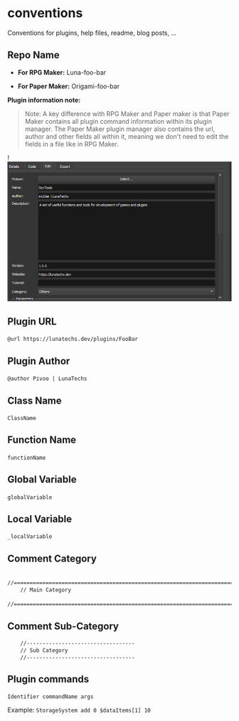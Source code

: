 # conventions
Conventions for plugins, help files, readme, blog posts, ... 

## Repo Name

- **For RPG Maker:**
Luna-foo-bar

- **For Paper Maker:**
Origami-foo-bar

**Plugin information note:**
> Note: A key difference with RPG Maker and Paper maker is that Paper Maker contains all plugin command information within its plugin manager. The Paper Maker plugin manager also contains the url, author and other fields all within it, meaning we don't need to edit the fields in a file like in RPG Maker.

 !![Paper Maker Editor](img/paper-maker-plugin-info.png)

## Plugin URL

```@url https://lunatechs.dev/plugins/FooBar```


## Plugin Author

```@author Pivoo | LunaTechs```

## Class Name

```ClassName```


## Function Name

```functionName```


## Global Variable

```globalVariable```


## Local Variable

```_localVariable```


## Comment Category

```
    //========================================================================
    // Main Category
    //========================================================================
```


## Comment Sub-Category

```
    //----------------------------------
    // Sub Category
    //----------------------------------
```

## Plugin commands

```
Identifier commandName args
```

Example: `StorageSystem add 0 $dataItems[1] 10`
